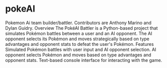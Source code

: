 # pokeAI
Pokemon Ai team builder/battler.
Contributors are Anthony Marino and Dylan Guidry.
Overview
The PokéAI Battler is a Python-based project that simulates Pokémon battles between a user and an AI opponent. The AI opponent selects its Pokémon and moves strategically based on type advantages and opponent stats to defeat the user's Pokémon. 
Features
Simulated Pokémon battles with user input and AI opponent selection.
AI opponent selects Pokémon and moves based on type advantages and opponent stats.
Text-based console interface for interacting with the game.

